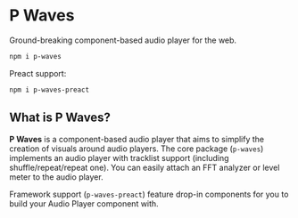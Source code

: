 # P Waves

Ground-breaking component-based audio player for the web.

```bash
npm i p-waves
```

Preact support:

```bash
npm i p-waves-preact
```

## What is P Waves?

**P Waves** is a component-based audio player that aims to simplify the creation of visuals around audio players. The
core package (`p-waves`) implements an audio player with tracklist support (including shuffle/repeat/repeat one). You
can easily attach an FFT analyzer or level meter to the audio player.

Framework support (`p-waves-preact`) feature drop-in components for you to build your Audio Player component with.
